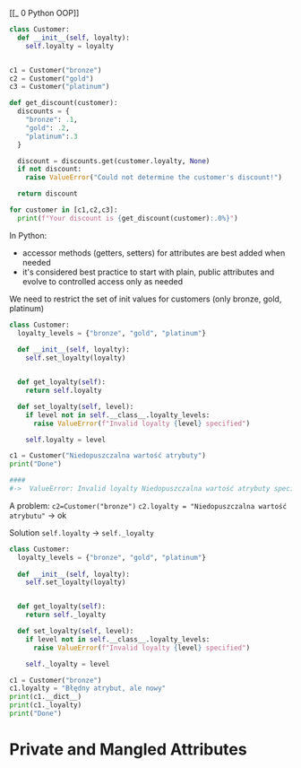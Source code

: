 [[_ 0 Python OOP]]

```python
class Customer:
  def __init__(self, loyalty):
    self.loyalty = loyalty


c1 = Customer("bronze")
c2 = Customer("gold")
c3 = Customer("platinum")

def get_discount(customer):
  discounts = {
    "bronze": .1,
    "gold": .2,
    "platinum":.3
  }

  discount = discounts.get(customer.loyalty, None)
  if not discount:
    raise ValueError("Could not determine the customer's discount!")

  return discount 

for customer in [c1,c2,c3]:
  print(f"Your discount is {get_discount(customer):.0%}")


```


In Python:
- accessor methods (getters, setters) for attributes are best added when needed
- it's considered best practice to start with plain, public attributes and evolve to controlled access only as needed


We need to restrict the set of init values  for customers (only bronze, gold, platinum)
```python
class Customer:
  loyalty_levels = {"bronze", "gold", "platinum"}
  
  def __init__(self, loyalty):
    self.set_loyalty(loyalty)


  def get_loyalty(self):
    return self.loyalty

  def set_loyalty(self, level):
    if level not in self.__class__.loyalty_levels:
      raise ValueError(f"Invalid loyalty {level} specified")

    self.loyalty = level

c1 = Customer("Niedopuszczalna wartość atrybuty")
print("Done")

####
#->  ValueError: Invalid loyalty Niedopuszczalna wartość atrybuty specified
```

A problem:
`c2=Customer("bronze")`
`c2.loyalty = "Niedopuszczalna wartość atrybutu"` -> ok

Solution `self.loyalty` -> `self._loyalty`

```python
class Customer:
  loyalty_levels = {"bronze", "gold", "platinum"}
  
  def __init__(self, loyalty):
    self.set_loyalty(loyalty)


  def get_loyalty(self):
    return self._loyalty

  def set_loyalty(self, level):
    if level not in self.__class__.loyalty_levels:
      raise ValueError(f"Invalid loyalty {level} specified")

    self._loyalty = level

c1 = Customer("bronze")
c1.loyalty = "Błędny atrybut, ale nowy"
print(c1.__dict__)
print(c1._loyalty)
print("Done")
```


# Private and Mangled Attributes

















